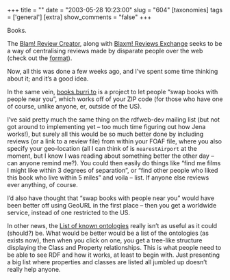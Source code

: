+++
title = ""
date = "2003-05-28 10:23:00"
slug = "604"
[taxonomies]
tags = ['general']
[extra]
show_comments = "false"
+++

Books.

The [Blam! Review Creator](http://www.pmbrowser.info/hublog/archives/000175.html), along with [Blaxm! Reviews Exchange](http://www.pmbrowser.info/blaxm.cgi/) seeks to be a way of centralising reviews made by disparate people over the web (check out the [format](http://www.pmbrowser.info/wiki.pl?RVW)).

Now, all this was done a few weeks ago, and I’ve spent some time thinking about it; and it’s a good idea.

In the same vein, [books.burri.to](http://books.burri.to/) is a project to let people “swap books with people near you”, which works off of your ZIP code (for those who have one of course, unlike anyone, er, outside of the US).

I’ve said pretty much the same thing on the rdfweb-dev mailing list (but not got around to implementing yet – too much time figuring out how Jena works!), but surely all this would be so much better done by including reviews (or a link to a review file) from within your FOAF file, where you also specify your geo-location (all I can think of is `nearestAirport` at the moment, but I know I was reading about something better the other day – can anyone remind me?). You could then easily do things like “find me films I might like within 3 degrees of separation”, or “find other people who liked this book who live within 5 miles” and voila – list. If anyone else reviews ever anything, of course.

I’d also have thought that “swap books with people near you” would have been better off using GeoURL in the first place – then you get a worldwide service, instead of one restricted to the US.

In other news, the [List of known ontologies](http://rdfschema.info/2003/known_ontologies) really isn’t as useful as it could (should?) be. What would be better would be a list of the ontologies (as exists now), then when you click on one, you get a tree-like structure displaying the Class and Property relationships. This is what people need to be able to see RDF and how it works, at least to begin with. Just presenting a big list where properties and classes are listed all jumbled up doesn’t really help anyone.
